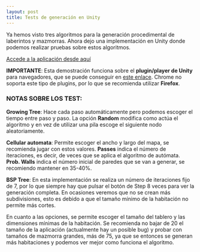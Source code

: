 ```yaml
---
layout: post
title: Tests de generación en Unity
---
```


Ya hemos visto tres algoritmos para la generación procedimental de laberintos y
mazmorras. Ahora dejo una implementación en Unity donde podemos realizar pruebas
sobre estos algoritmos.

[Accede a la aplicación desde aquí][1]

**IMPORTANTE**: Esta demostración funciona sobre el **plugin/player de Unity**
para navegadores, que se puede conseguir en [este enlace][2]. Chrome no soporta
este tipo de plugins, por lo que se recomienda utilizar **Firefox**.

[1]: <{{ site.url }}{{ site.baseurl }}resources/TestsGenerators/TestsGenerators.html>
[2]: <https://unity3d.com/webplayer>

### NOTAS SOBRE LOS TEST:

**Growing Tree**: Hace cada paso automáticamente pero podemos escoger el tiempo
entre paso y paso. La opción **Random** modifica como actúa el algoritmo y en
vez de utilizar una pila escoge el siguiente nodo aleatoriamente.

**Cellular automata**: Permite escoger el ancho y largo del mapa, se recomienda
jugar con estos valores. **Passes** indica el número de iteraciones, es decir,
de veces que se aplica el algoritmo de autómata. **Prob. Walls** indica el
número inicial de paredes que se van a generar, se recomiendo mantener en
35-40%.

**BSP Tree**: En esta implementación se realiza un número de iteraciones fijo de
7, por lo que siempre hay que pulsar el botón de Step 8 veces para ver la
generación completa. En ocasiones veremos que no se crean más subdivisiones,
esto es debido a que el tamaño mínimo de la habitación no permite más cortes.

En cuanto a las opciones, se permite escoger el tamaño del tablero y las
dimensiones mínimas de la habitación. Se recomienda no bajar de 20 el tamaño de
la aplicación (actualmente hay un posible bug) y probar con tamaños de mazmorra
grandes, más de 75, ya que se entonces se generan más habitaciones y podemos ver
mejor como funciona el algoritmo.
